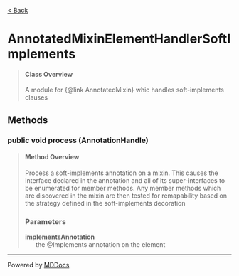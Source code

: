 [< Back](../README.md)
# AnnotatedMixinElementHandlerSoftImplements #
>#### Class Overview ####
>A module for {@link AnnotatedMixin} whic handles soft-implements clauses
## Methods ##
### public void process (AnnotationHandle) ###
>#### Method Overview ####
>Process a soft-implements annotation on a mixin. This causes the
 interface declared in the annotation and all of its super-interfaces to
 be enumerated for member methods. Any member methods which are discovered
 in the mixin are then tested for remapability based on the strategy
 defined in the soft-implements decoration
>
>### Parameters ###
>**implementsAnnotation**<br />
>&nbsp;&nbsp;&nbsp;&nbsp;&nbsp;&nbsp;the &#064;Implements annotation on the
      element
>

---
Powered by [MDDocs](https://github.com/VRCube/MDDocs)